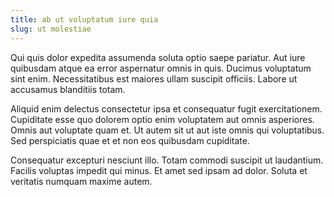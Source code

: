 ```yaml
---
title: ab ut voluptatum iure quia
slug: ut molestiae
---
```


Qui quis dolor expedita assumenda soluta optio saepe pariatur. Aut iure quibusdam atque ea error aspernatur omnis in quis. Ducimus voluptatum sint enim. Necessitatibus est maiores ullam suscipit officiis. Labore ut accusamus blanditiis totam.

Aliquid enim delectus consectetur ipsa et consequatur fugit exercitationem. Cupiditate esse quo dolorem optio enim voluptatem aut omnis asperiores. Omnis aut voluptate quam et. Ut autem sit ut aut iste omnis qui voluptatibus. Sed perspiciatis quae et et non eos quibusdam cupiditate.

Consequatur excepturi nesciunt illo. Totam commodi suscipit ut laudantium. Facilis voluptas impedit qui minus. Et amet sed ipsam ad dolor. Soluta et veritatis numquam maxime autem.
